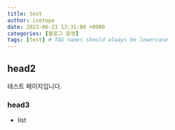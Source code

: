 ```yaml
---
title: test
author: isotope
date: 2023-06-21 13:31:00 +0900
categories: [블로그 운영]
tags: [test] # TAG names should always be lowercase
---
```


## head2

테스트 페이지입니다.

### head3

- list
